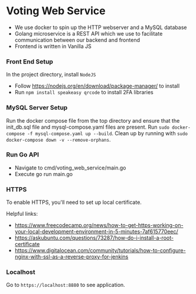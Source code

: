 # Voting Web Service
* We use docker to spin up the HTTP webserver and a MySQL database
* Golang microservice is a REST API which we use to facilitate communication between our backend and frontend
* Frontend is written in Vanilla JS

### Front End Setup
In the project directory, install `NodeJS`
* Follow https://nodejs.org/en/download/package-manager/ to install
* Run `npm install speakeasy qrcode` to install 2FA libraries 

### MySQL Server Setup ###
Run the docker compose file from the top directory and ensure that the init_db.sql file and mysql-compose.yaml files are present. Run `sudo docker-compose -f mysql-compose.yaml up --build`. Clean up by running with `sudo docker-compose down -v --remove-orphans`.

### Run Go API ###
* Navigate to cmd/voting_web_service/main.go
* Execute go run main.go

### HTTPS
To enable HTTPS, you'll need to set up local certificate.

Helpful links:
* https://www.freecodecamp.org/news/how-to-get-https-working-on-your-local-development-environment-in-5-minutes-7af615770eec/
* https://askubuntu.com/questions/73287/how-do-i-install-a-root-certificate
* https://www.digitalocean.com/community/tutorials/how-to-configure-nginx-with-ssl-as-a-reverse-proxy-for-jenkins


### Localhost
Go to `https://localhost:8880` to see application. 